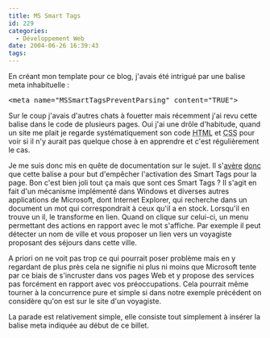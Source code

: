 ```yaml
---
title: MS Smart Tags
id: 229
categories:
  - Développement Web
date: 2004-06-26 16:39:43
tags:
---
```


En créant mon template pour ce blog, j'avais été intrigué par une balise meta inhabituelle&nbsp;:
 <pre>&lt;meta name="MSSmartTagsPreventParsing" content="TRUE"&gt;</pre> 

Sur le coup j'avais d'autres chats à fouetter mais récemment j'ai revu cette balise dans le code de plusieurs pages. Oui j'ai une drôle d'habitude, quand un site me plait je regarde systématiquement son code <acronym title="HyperText Markup Language">HTML</acronym> et <acronym title="Cascading Style Sheets">CSS</acronym> pour voir si il n'y aurait pas quelque chose à en apprendre et c'est régulièrement le cas.

Je me suis donc mis en quête de documentation sur le sujet. Il s'[avère](http://smarttags.manilasites.com/ "The Smart Tags Weblog") [donc](http://www.alistapart.com/articles/smarttags/ "Much Ado About Smart Tags") que cette balise a pour but d'empêcher l'activation des Smart Tags pour la page. Bon c'est bien joli tout ça mais que sont ces Smart Tags&nbsp;? Il s'agit en fait d'un mécanisme implémenté dans Windows et diverses autres applications de Microsoft, dont Internet Explorer, qui recherche dans un document un mot qui correspondrait à ceux qu'il a en stock. Lorsqu'il en trouve un il, le transforme en lien. Quand on clique sur celui-ci, un menu permettant des actions en rapport avec le mot s'affiche. Par exemple il peut détecter un nom de ville et vous proposer un lien vers un voyagiste proposant des séjours dans cette ville.

A priori on ne voit pas trop ce qui pourrait poser problème mais en y regardant de plus près cela ne signifie ni plus ni moins que Microsoft tente par ce biais de s'incruster dans vos pages Web et y propose des services pas forcément en rapport avec vos préoccupations. Cela pourrait même tourner à la concurrence pure et simple si dans notre exemple précédent on considère qu'on est sur le site d'un voyagiste.

La parade est relativement simple, elle consiste tout simplement à insérer la balise meta indiquée au début de ce billet.